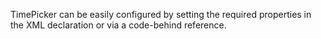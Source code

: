 TimePicker can be easily configured by setting the required properties in the XML declaration or via a code-behind reference.
<snippet id='creating-timepicker-xml'/>
<snippet id='time-picker-configure-code'/>